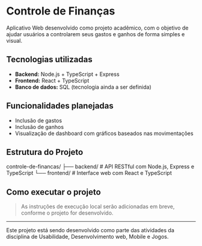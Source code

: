 # Controle de Finanças

Aplicativo Web desenvolvido como projeto acadêmico, com o objetivo de ajudar usuários a controlarem seus gastos e ganhos de forma simples e visual.

## Tecnologias utilizadas

- **Backend:** Node.js + TypeScript + Express
- **Frontend:** React + TypeScript
- **Banco de dados:** SQL (tecnologia ainda a ser definida)

## Funcionalidades planejadas

- Inclusão de gastos
- Inclusão de ganhos
- Visualização de dashboard com gráficos baseados nas movimentações

## Estrutura do Projeto
controle-de-financas/
├── backend/ # API RESTful com Node.js, Express e TypeScript
└── frontend/ # Interface web com React e TypeScript

## Como executar o projeto

> As instruções de execução local serão adicionadas em breve, conforme o projeto for desenvolvido.

---

Este projeto está sendo desenvolvido como parte das atividades da disciplina de Usabilidade, Desenvolvimento web, Mobile e Jogos.
